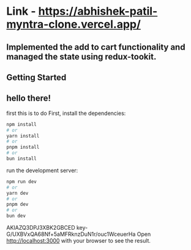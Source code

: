 # Link - https://abhishek-patil-myntra-clone.vercel.app/

## Implemented the add to cart functionality and managed the state using __redux-tookit__.

## Getting Started
## hello there!
first this is to do 
First, install the dependencies:

```bash
npm install
# or
yarn install
# or
pnpm install
# or
bun install
```


run the development server:

```bash
npm run dev
# or
yarn dev
# or
pnpm dev
# or
bun dev
```
AKIAZQ3DPJ3XBK2GBCED
key- G/UXBVxQA68Nf+5aMFRknzDuN1r/ouc1WceuerHa
Open [http://localhost:3000](http://localhost:3000) with your browser to see the result.





